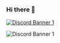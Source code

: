 ### Hi there 👋

<!--
**YooInseo/YooInseo** is a ✨ _special_ ✨ repository because its `README.md` (this file) appears on your GitHub profile.

Here are some ideas to get you started:

- 🔭 I’m currently working on ...
- 🌱 I’m currently learning ...
- 👯 I’m looking to collaborate on ...
- 🤔 I’m looking for help with ...
- 💬 Ask me about ...
- 📫 How to reach me: ...
- 😄 Pronouns: ...
- ⚡ Fun fact: ...
-->

<a href ="https://discord.gg/TMaAyJsEnQ"><img src="https://discordapp.com/api/guilds/1003489426573377707/widget.png?style=banner1" alt="Discord Banner 1"/> </a>

![Discord Banner 1](https://discordapp.com/api/guilds/1003489426573377707/widget.png?style=banner1)

